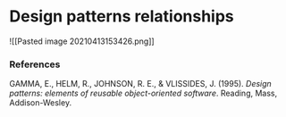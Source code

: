 # Design patterns relationships
![[Pasted image 20210413153426.png]]

### References

GAMMA, E., HELM, R., JOHNSON, R. E., & VLISSIDES, J. (1995). _Design patterns: elements of reusable object-oriented software_. Reading, Mass, Addison-Wesley.